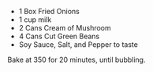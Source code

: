 * 1 Box Fried Onions
* 1 cup milk
* 2 Cans Cream of Mushroom
* 4 Cans Cut Green Beans 
* Soy Sauce, Salt, and Pepper to taste

Bake at 350 for 20 minutes, until bubbling.